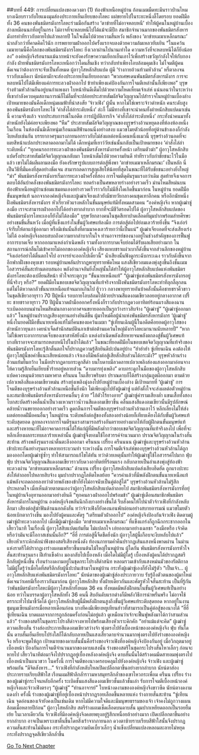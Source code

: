 ##บทที่ 449: การเปลี่ยนแปลงของดวงตา (1)
ท้องฟ้าเหนือหมู่บ้าน
ก้อนเมฆมืดทะมึนราวป่านไหม บางเฉียบราวกับใยแมงมุมส่องประกายเย็นเยียบของโลหะ แผ่ขยายไปในระยะหนึ่งลี้โดยรอบ
ยอดฝีมือทั้ง 36 คนของพันธมิตรมังกรโลหะร่วมมือกันสร้าง ‘ตาข่ายที่ไม่อาจหลบหนี’ ทำให้ผู้คนในหมู่บ้านเบื้องล่างเหมือนนกที่อยู่ในกรง ไม่อาจที่จะหลบหนีไปได้แม้จะมีปีก
สมาชิกจำนวนมากของพันธมิตรสังหารมังกรท่าทีราวกับตายไปแล้วหลายปี ในใจเต็มไปด้วยความสิ้นหวัง
พลังของ ‘ตาข่ายเมฆาเหล็กมรณะ’ น่ากลัวกว่าที่คาดคิดไว้นัก การพยายามฝ่าออกไปครั้งแรกจบลงด้วยความล้มเหลวยับเยิน
“ในแคว้นเมฆายามนี้คือโลกของพันธมิตรมังกรโลหะ ยิ่งเวลาผ่านไปนานเท่าใด ความหวังที่จะหลบหนีได้ก็ยิ่งน้อยลง”
องค์หญิงจิงร้อนรนแม้ฉากหน้าจะยังคงรักษาความเยือกเย็นเอาไว้เพื่อสร้างขวัญกำลังใจให้กับกองกำลัง
ฝ่ายพันธมิตรมังกรโลหะเหนือกว่าโดนสิ้นเชิง ทว่ากลับทำเพียงโอบล้อมคุมเชิง ไม่โจมตีผู้คน ชัดเจนว่าต้องการจะจับเป็นทั้งหมด
ผู้อาวุโสหลักสิบแปด ผู้มี ‘ร่างกายอ้วนท้วมหัวล้าน’ หรี่ตาลงจนราวกับเมล็ดงา นัยน์ตามักจะส่องประกายเย็นเยียบออกมา
“พวกเศษเดนพันธมิตรสังหารมังกร การจะหลบหนีไปได้มีเพียงแค่การทะลวงฝ่าออกไป ข้าทำเพียงแค่ป้องกันการโจมตีเหล่านั้นก็เพียงพอ”
บุรุษร่างท้วมหัวล้านยืนอยู่บนกำแพงผา ใบหน้ายินดีเต็มไปด้วยความโหดเหี้ยมเจ้าเล่ห์
แน่นอนว่าในระหว่างที่เขากำลังควบคุมสถานการณ์ก็ไม่ลืมที่จะปล่อยประสาทสัมผัสจิตวิญญาณไปสำรวจในหมู่บ้านเบื้องล่าง
เป้าหมายของมันคือเด็กหนุ่มผมฟ้าที่น่าสงสัย ‘จ้าวเฟิง’ ผู้นั้น
หากไม่ใช่เพราะจ้าวตำหนัก คนระดับสูงของพันธมิตรมังกรโลหะใช้ ‘คำสั่งไล่ล่าระดับหนึ่ง’ ล่ะก็ ไม่มีทางที่เขาจะนำคนทั้งตำหนักสิบแปดมาเช่นนี้
ความจริงแล้ว
จากประสบการณ์ในอดีต การปฏิบัติภารกิจ ‘คำสั่งไล่ล่าระดับหนึ่ง’ กระทั่งนำคนมาทั้งตำหนักยังไม่ค่อยจะเพียงพอ
“หืม”
ประสาทสัมผัสจิตวิญญาณของบุรุษร่างอ้วนหยุดลงที่ห้องห้องหนึ่งในเรือน
ในห้องนั้นมีเด็กหนุ่มเรือนผมสีฟ้านอนนิ่งอย่างสงบ แมวขโมยตัวน้อยที่อยู่ด้านข้างเองก็กำลังงีบหลับเช่นกัน
บรรยากาศรุนแรงภายนอกราวกับไม่ส่งผลต่อหนึ่งคนหนึ่งแมวนี้
บุรุษร่างอ้วนอดที่จะเผยสีหน้าแปลกประหลาดออกมาไม่ได้ เด็กหนุ่มที่เยาว์วัยเช่นนั้นกลับเป็นเป้าหมายของ ‘คำสั่งไล่ล่าระดับหนึ่ง’
“ทุกคนรอการทะลวงฝ่าของพันธมิตรสังหารมังกรครั้งหน้า เตรียมตัวฆ่า”
ผู้อาวุโสหลักสิบแปดรั้งประสาทสัมผัสจิตวิญญาณกลับมา ใบหน้าเต็มไปด้วยความยินดี ท่าทีราวกับกำชัยชนะไว้ในมือแล้ว
เขาไม่ได้ผลีผลามลงมือ ยังคงรักษารูปแบบการต่อสู้พึ่งพา ‘ตาข่ายเมฆาเหล็กมรณะ’ เป็นหลัก
นี่เป็นวิธีที่มั่นคงที่สุดอย่างชัดเจน สามารถลดการสูญเสียให้น้อยที่สุดในขณะที่ได้รับชัยชนะอย่างยิ่งใหญ่
“ฆ่า”
พันธมิตรสังหารมังกรเริ่มการทะลวงฝ่าครั้งที่สอง การโจมตีดุดันรุนแรงกว่าเดิม สุดท้ายจึงเจอการตอบโต้อันบ้าคลั่งของพันธมิตรมังกรโลหะ ทอดร่างเป็นศพหลายร่างอย่างรวดเร็ว
ม่านไหมสีหม่นบนท้องฟ้าเหนือหมู่บ้านซ่อมแซมตนเองอย่างรวดเร็วราวกับไม่มีสิ่งใดเกิดขึ้นมาก่อน
ในหมู่บ้าน
ยอดฝีมือขั้นมนุษย์แท้ นอกจากองค์หญิงจิงและผู้เฒ่าเจียงแล้วยังมีชายวัยกลางคนชุดเทาอีกคน
หรืออีกนัยหนึ่ง
ฝั่งพันธมิตรสังหารมังกร หัวเรี่ยวหัวแรงหลักในขั้นมนุษย์แท้มีทั้งหมดสามคน
“องค์หญิงจิง หากผู้เฒ่าซู่ลงมือ เราจะสามารถฝ่าออกไปได้อย่างยากลำบาก ยากที่จะมีชีวิตรอดไปได้ ผู้อาวุโสหลักสิบแปดของพันธมิตรมังกรโลหะเองก็ยังไม่ได้ลงมือ”
บุรุษวัยกลางคนในชุดสีเทาปาดเลือดที่มุมปากพร้อมส่ายศีรษะอย่างขมขื่นสิ้นหวัง
เมื่อผู้ที่แข็งแกร่งในขั้นผู้วิเศษแท้ลงมือ การต่อสู้ต่อไปย่อมเลวร้ายยิ่งขึ้น
“จิงเอ๋อร์ เจ้ารีบให้ตาแก่ซู่ออกมา หรือมิเช่นนั้นสิ่งที่ตามมาคงเลวร้ายกว่านี้เป็นแน่”
ผู้เฒ่าเจียงอดที่จะส่งเสียงเร่งไม่ได้
องค์หญิงจิงลอบสบถถึงความยากลำบากในใจ ท่านอาจารย์ของนางอยู่ในช่วงสำคัญของการฟื้นฟูอาการบาดเจ็บ หากออกมาแหล่งกำเนิดพลัง รวมทั้งอาการบาดเจ็บย่อมได้รับผลเสียอย่างมาก
ในสถานการณ์กลืนไม่เข้าคายไม่ออกขององค์หญิงจิง เสียงแหบชราแผ่วเบาก็ดังขึ้นจากส่วนลึกของหมู่บ้าน
“จิงเอ๋อร์อย่าได้ตื่นตกใจไป อาจารย์จะออกไปเดี๋ยวนี้”
น้ำเสียงนั้นฟังดูกระฉับกระเฉง ราวกับดังขึ้นจากอีกฟากฝั่งของหุบเขา
รอบหมู่บ้านพลันปรากฏพายุทรายพัดโหม แสงสีเขียวอมแดงพุ่งสูงขึ้นถึงชั้นเมฆ ไอสวรรค์สั่นสะท้านตอบสนอง
พลังอำนาจอันยิ่งใหญ่นั้นได้ทำให้ผู้อาวุโสหลักสิบแปดแห่งพันธมิตรมังกรโลหะต้องเปลี่ยนสีหน้า หัวใจกระตุกวูบ
“ขั้นนายเหนือแท้”
“ผู้เฒ่าซู่แห่งพันธมิตรสังหารมังกรอยู่ที่นี่จริงๆ หรือ?”
ยอดฝีมือในขอบเขตจิตวิญญาณที่แท้จริงจากฝั่งพันธมิตรมังกรโลหะท่าทีลุกลี้ลุกลน แต่ไม่ได้หวาดกลัวขั้นนายเหนือแท้จนมากเกินไป
ฮู้ววว
กลางพายุทรายอันบ้าคลั่งนั้นคือชายชราคิ้วขาวในชุดสีเขียวอายุราว 70 ปีผู้หนึ่ง รอบกายโอบล้อมไปด้วยปราณสีแดงอมเขียวลอยอยู่กลางอากาศ
เปรี้ยะ
ชายชราอายุราว 70 ปีผู้นั้นวาดฝ่ามือออกครั้งหนึ่งก็ราวกับปรากฏดวงอาทิตย์ร้อนแรงสีแดงฉานระเบิดออกบนม่านไหมสีหม่นกลางอากาศจนขยายออกเป็นรูกว้างราวสิบจ้าง
“ผู้เฒ่าซู่”
“ผู้เฒ่าซู่ออกมาแล้ว”
ในหมู่บ้านปรากฏเสียงอุทานอย่างยินดีขึ้น
ผู้มาใหม่คือผู้นำแห่งพันธมิตรสังหารมังกร ‘ผู้เฒ่าซู่’ หนึ่งในยอดฝีมือขั้นนายเหนือแท้ไม่กี่คนของแคว้นเมฆา
“ซู่เทียนเฉินผู้นี้ในอดีตคือยอดผู้อาวุโสของตำหนักวายุนภา เคยนำเจ็ดสำนักสมบัตินภาเข้าต่อต้านแคว้นใหญ่มังกรโลหะมานานนับหลายปี”
“หากไม่ใช่เพราะอาการบาดเจ็บของเขาสาหัสยิ่งนัก แหล่งกำเนิดพลังเสียหายจนพลังตกลงสู่ขั้นผู้วิเศษแท้ บางทีเราอาจจะสามารถหลบหนีไปในป่าได้แล้ว”
ในขณะที่ยอดฝีมือในขอบเขตจิตวิญญาณที่แท้จริงของพันธมิตรมังกรโลหะรู้สึกตื่นตกใจก็ปรากฏความรู้สึกยินดีปะปนอยู่บ้าง
“ฮ่าฮ่าฮ่า ซู่เทียนเฉิน คงต้องให้ผู้อาวุโสผู้นี้ขอคำชี้แนะเสียหน่อยแล้ว เจ้าเองก็มีพลังต่อสู้เสียสักสิบส่วนได้กระมัง?”
บุรุษหัวล้านร่างอ้วนแย้มยิ้มกว้าง ในมือปรากฏดาบกระดูกสีดำ บนใบดาบมีลวดลายเปลวเพลิงส่องแสงออกมาอ่อนจาง ให้ความรู้สึกเย็นเยียบชั่วร้ายอยู่หลายส่วน
“ดาบมารทุ่งเพลิง”
ดาบกระดูกในมือของผู้อาวุโสหลักสิบแปดควงหมุนด้วยแรงมหาศาล
ครืนนน
ในเสี้ยวพริบตา ปราณดาบก็ได้สร้างกลุ่มภูตผีออกมา ตามด้วยเปลวเพลิงสีแดงอมเขียวหม่น สร้างทุ่งเพลิงมุ่งลงไปยังหมู่บ้านเบื้องล่าง มีเป้าหมายที่ ‘ผู้เฒ่าซู่’
การโจมตีของบุรุษร่างอ้วนหัวล้านเหนือชั้นยิ่งนัก ไม่เพียงมุ่งไปยังผู้เฒ่าซู่ แต่ยังตั้งใจจะส่งผลต่อตัวหมู่บ้านและสมาชิกพันธมิตรสังหารมังกรคนอื่นๆ ด้วย
“ไอ้ตัวไร้ยางอาย”
ผู้เฒ่าซู่คำรามเสียงต่ำ แขนเสื้อทั้งสองโบกสะบัดสร้างคลื่นน้ำเป็นวงแหวนราวน้ำวนสีแดงอมเขียวขึ้น
คลื่นแสงสีแดงอมเขียวนั้นมีรูปลักษณ์คล้ายน้ำวนขยายออกอย่างรวดเร็ว ดูดกลืนการโจมตีของบุรุษร่างอ้วนหัวล้านเอาไว้ หลีกเลี่ยงไม่ให้ส่งผลต่อยอดฝีมือคนอื่นๆ ในหมู่บ้าน
ระดับพลังต่อสู้ของทั้งสองอย่างน้อยก็เทียบเคียงได้กับขั้นผู้วิเศษแท้ระดับสุดยอด ลูกหลงจากการโจมตีรุนแรงสามารถสร้างอันตรายอย่างมากให้กับผู้ฝึกตนขั้นมนุษย์แท้ และสร้างหายนะที่ไม่อาจคาดการณ์ได้ให้แก่ผู้ที่มีพลังต่ำกว่าขอบเขตจิตวิญญาณที่แท้จริงลงไป
เพื่อที่จะหลีกเลี่ยงผลกระทบเลวร้ายเหล่านั้น ผู้เฒ่าซู่จึงยอมใช้ไอสวรรค์จำนวนมาก ปราณจิตวิญญาณในร่างสั่นสะท้าน สร้างพลังรุนแรงน่าตื่นตะลึงออกมา
ครืนนน เปรี้ยง ครืนนนน
ผู้เฒ่าซู่และบุรุษร่างอ้วนหัวล้านเข้าปะทะกันอย่างรุนแรงหลายกระบวนท่า
ระหว่างนั้น การโจมตีเจ้าเล่ห์ของบุรุษร่างอ้วนหัวล้านได้ถูกมองออกโดยผู้เฒ่าซู่ซ้ำๆ ทำให้สามารถแก้ไขได้ทัน
ทว่าด้วยเหตุนั้นทำให้ผู้เฒ่าซู่ใช้ไอสวรรค์ไปมาก
ฟุ่บ ฟุ่บ
ปราณจิตวิญญาณสีแดงอมเขียวราวกับดวงอาทิตย์ที่ร้อนแรง กลับกลายเป็นลำแสงพุ่งสู่ท้องฟ้า ทะลวงผ่าน ‘ตาข่ายเมฆาเหล็กมรณะ’ ด้านบน
เปรี้ยง
ผู้อาวุโสหลักสิบแปดส่งเสียงฮึดฮัด ถูกแรงปะทะส่งให้ล่าถอยไปหลายสิบจ้าง มุมปากปรากฏโลหิตไหลย้อย
“ควรค่าแล้วที่มีพลังฝึกตนขั้นนายเหนือแท้ แม้พลังจะถดถอยลงทว่าด้วยพลังของข้าก็ยังไม่อาจนับเป็นคู่ต่อสู้ได้”
บุรุษร่างอ้วนหัวล้านไม่รู้สึกประหลาดใจ
เมื่อเห็นด้วยตาตนเองว่าผู้อาวุโสหลักสิบแปดล่าถอยไป สมาชิกพันธมิตรสังหารมังกรที่อยุ่ในหมู่บ้านจึงอุทานออกมาอย่างยินดี
“ทุกคนลวงฝ่าออกไปพร้อมข้า”
ผู้เฒ่าซู่เตือนสมาชิกพันธมิตรสังหารมังกรในหมู่บ้าน
องค์หญิงจิงพลันนึกถึงบางอย่างขึ้นได้ รีบสั่งคนให้ไปนำตัวจ้าวเฟิงที่กำลังหลับลึกมา
เสียงต่อสู้ฆ่าฟันด้านนอกดังลั่น ทว่าจ้าวเฟิงก็ยังคงนอนพักผ่อนอย่างสบายอารมณ์
แมวขโมยตัวน้อยเบิกตากว้างขึ้น มองไปยังผู้คนและศัตรู
“เตรียมตัวฝ่าออกไป”
องค์หญิงจิงป้องกันจ้าวเฟิง ติดตามผู้เฒ่าซู่ฝ่าทะลวงออกไป
เมื่อมีผู้เฒ่าซู่ลงมือ ‘ตาข่ายเมฆาเหล็กมรณะ’ ที่แข็งแกร่งก็ถูกฉีกกระชากออกในเสี้ยววินาที
ในเรื่องนี้
ผู้อาวุโสสิบแปดแย้มยิ้ม ไม่แปลกใจ เอ่ยออกมาอย่างเฉยชา “ลงมือหรือ เจ้าคิดหรือว่ามันจะมีโอกาสเช่นนั้นอีก?”
“ฮี่ฮี่ การต่อสู้นี้จืดชืดยิ่งนัก ผู้อาวุโสผู้นี้เกือบจะงีบหลับไปแล้ว”
เสียงหัวเราะคิกคักน่าฟังของสตรีเสียงหนึ่งดัง ท้องนภายามค่ำคืนปรากฏเส้นแสงหนึ่งพาดผ่าน
ในม่านแห่งราตรีได้ปรากฏเงาร่างผอมเพรียวขึ้นบนต้นไม้ใหญ่ในหมู่บ้าน
ผู้ใดกัน
พันธมิตรสังหารมังกรหัวใจสั่นสะท้านรุนแรง ฝีเท้าแข็งค้าง มองกลับไปเบื้องหลัง
เมื่อใดไม่มีผู้ใดรู้ เบื้องหลังผู้คนได้ปรากฏสตรีลึกลับผู้หนึ่งขึ้น เรือนร่างงดงามอยู่ในชุดกระโปรงสีดำสนิท หลอมรวมเข้ากับแสงหม่นมัวของรัตติกาล
ไม่มีผู้ใดรู้ว่าเมื่อใดที่สตรีลึกลับผู้นี้ปะปนเข้ามาในหมู่บ้าน กระทั่งผู้เฒ่าซู่เองก็ยังไม่รู้ตัว
“เป็นเจ้า... ผู้อาวุโสหลักสิบแห่งพันธมิตรมังกรโลหะ”
นัยน์ตาของผู้เฒ่าซู่ส่องประกายวาบ รับรู้ถึงตัวตนของผู้มาใหม่ ชัดเจนว่าเคยมีเรื่องราวกันมาก่อน
ผู้อาวุโสหลักสิบ
ทั้งฝ่ายเดียวกันและศัตรูหัวใจสั่นสะท้าน
เป็นที่รู้กันว่าพันธมิตรมังกรโลหะมีผู้อาวุโสหลักทั้งหมด 36 คน ทั้งหมดมีพลังฝึกตนในขั้นผู้วิเศษแท้เป็นอย่างน้อย
ทว่าในบรรดาผู้อาวุโสหลักทั้ง 36 คนนี้ สิบอันดับแรกต่างก็มีพลังวิธีการน่าพรั่นพรึง ไม่อาจใช้ตรรกะทั่วไปมาชี้วัดได้
ผู้อาวุโสหลักสิบผู้นี้มีพลังฝึกตนสูงถึงขั้นผู้วิเศษแท้ระดับสุดยอด หากอยู่ในงานชุมนุมเซียนมังกรเมื่อหลายเดือนก่อน บางทีคงมีเพียงหยูเทียนฮ่าวที่สามารถเป็นคู่ต่อสู้ของนางได้
“ฮี่ฮี่ ซู่เทียนเฉิน บาดแผลจากการถูกล้อมครั้งก่อนไม่อยู่แล้ว ดูเหมือนว่าเจ้าจะฟื้นฟูพลังมาได้กว่าสามส่วนแล้ว”
ร่างของสตรีในชุดกระโปรงสีดำจางหายไปพร้อมเสียงหัวเราะคิกคัก
“อย่าแม้แต่จะคิด”
ผู้เฒ่าซู่ตวาดเสียงลั่น ร่างส่องประกายสีแดงอมเขียวสว่างจ้า พุ่งตรงไปยังเบื้องหน้าขององค์หญิงจิง
ฟุ่บ
ทันใดนั้น ดาบสั้นเย็นเยียบโปร่งใสก็ได้กลับกลายเป็นแสงเสี้ยวดาบจำนวนมากพุ่งตรงไปยังร่างขององค์หญิงจิง
หรือจะพูดให้ถูก
เป้าหมายของดาบสั้นนั้นคือร่างของจ้าวเฟิงที่องค์หญิงจิงป้องกันอยู่
เมื่อวิกฤตมาอยู่เบื้องหน้า ป้องกันการโจมตีจำนวนมากของดาบแสงนั้น
ร่างของสตรีในชุดกระโปรงสั่นไหวเล็กๆ ก่อนจะหายไป เสี้ยววินาทีต่อมาจึงไปปรากฏอยู่เบื้องหลังองค์หญิงจิง ดาบสั้นนั้นได้สร้างคมมีดสายลมพุ่งตรงไปเบื้องหน้าเป็นแนวขวา
ในครั้งนี้
การโจมตีของนางครอบคลุมไปยังองค์หญิงจิง จ้าวเฟิง และผู้เฒ่าซู่พร้อมกัน
“มีจิตสังหาร...”
จ้าวเฟิงที่กำลังหลับใหลเปิดเปลือกตาขึ้นอย่างยากลำบาก นัยน์ตาส่องประกายราบเรียบสีฟ้าใส
เรือนผมสีฟ้าลึกล้ำราวมหาสมุทรลึกล้ำของเขาไหวกระเพื่อม
ครืนน เปรี้ยง
ร่างของผู้เฒ่าซู่กระโจนหลับอีกครั้ง ระเบิดชั้นแสงสีแดงอมเขียวชั้นแล้วชั้นเล่า รับการโจมตีเบื้องหน้าองค์หญิงจิงและจ้าวเฟิงตรงๆ
“ผู้เฒ่าซู่”
“ท่านอาจารย์”
ใบหน้างดงามขององค์หญิงจิงขาวซีด นัยน์ตางดงามแดงก่ำ
ครั้งนี้ ร่างของผู้เฒ่าซู่ที่อยู่เบื้องหน้าปรากฏรอยเลือดขึ้นหลายแห่ง ร่างกายสั่นสะท้าน
“ซู่เทียนเฉิน จุดอ่อนของเจ้ายังคงเป็นเช่นเดิม หากไม่มีความใจดีและมีมนุษยธรรมของเจ้า เจ้าคงไม่ถูกวางแผนล้อมเมื่อหลายปีก่อน”
ผู้อาวุโสหลักสิบ สตรีร่างผอมเช็ดเลือดบนดาบสั้น มุมปากเหยียดออกเป็นรอยยิ้มเย้ย
ในเวลาเดียวกัน
จ้าวเฟิงที่มีองค์หญิงจิงคอยพยุงอยู่รู้สึกเหนื่อยล้าอย่างมาก เปิดเปลือกตาขึ้นอย่างยากลำบาก
อาจเป็นเพราะเขาตื่นขึ้นโดยสิ่งเร้าจากภายนอก ดวงตาซ้ายราบเรียบสีฟ้าใสนั้นจึงปรากฏความสั่นสะท้านไม่มั่นคง กระทั่งปรากฏความบิดเบี้ยวเล็กๆ น้ำแข็งเปลี่ยนแปลงหลอมละลายไม่หยุด กระทั่งปรากฏจุดสีเขียวลึกล้ำขึ้น


[Go To Next Chapter]( ./9.md)